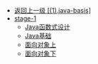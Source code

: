 - [返回上一级 [(1).java-basis]](JavaNotes/(1).java-basis/)
- [stage-1](JavaNotes/(1).java-basis/stage-1/)
  - [Java函数式设计](JavaNotes/(1).java-basis/stage-1/Java函数式设计.md)
  - [Java基础](JavaNotes/(1).java-basis/stage-1/Java基础.md)
  - [面向对象上](JavaNotes/(1).java-basis/stage-1/面向对象上.md)
  - [面向对象下](JavaNotes/(1).java-basis/stage-1/面向对象下.md)
